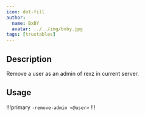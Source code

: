 ```yaml
---
icon: dot-fill
author:
  name: BxBY
  avatar: ../../img/bxby.jpg
tags: [trustables]
---
```


## Description
Remove a user as an admin of rexz in current server.

## Usage
!!!primary
`-remove-admin <@user>`
!!!